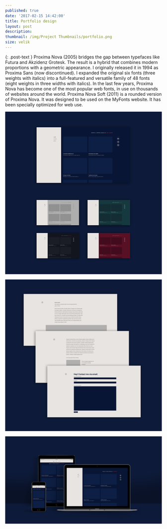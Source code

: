 ```yaml
---
published: true
date: '2017-02-15 14:42:00'
title: Portfolio design
layout: post
description:
thumbnail: /img/Project Thumbnails/portfolio.png
size: velik
---
```


{: .post-text }
Proxima Nova (2005) bridges the gap between typefaces like Futura and Akzidenz Grotesk. The result is a hybrid that combines modern proportions with a geometric appearance. I originally released it in 1994 as Proxima Sans (now discontinued). I expanded the original six fonts (three weights with italics) into a full-featured and versatile family of 48 fonts (eight weights in three widths with italics). In the last few years, Proxima Nova has become one of the most popular web fonts, in use on thousands of websites around the world. Proxima Nova Soft (2011) is a rounded version of Proxima Nova. It was designed to be used on the MyFonts website. It has been specially optimized for web use.

![Opis slike](/img/spletnastran/P1.png)

![Opis slike](/img/spletnastran/P2.png)

![Opis slike](/img/spletnastran/P3.png)
